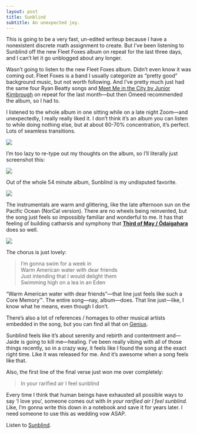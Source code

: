 ```yaml
---
layout: post
title: Sunblind 
subtitle: An unexpected joy. 
---
```

This is going to be a very fast, un-edited writeup because I have a nonexistent discrete math assignment to create. But I’ve been listening to Sunblind off the new Fleet Foxes album on repeat for the last three days, and I can’t let it go unblogged about any longer.  

Wasn’t going to listen to the new Fleet Foxes album. Didn’t even know it was coming out. Fleet Foxes is a band I usually categorize as “pretty good” background music, but not worth following. And I’ve pretty much just had the same four Ryan Beatty songs and [Meet Me in the City by Junior Kimbrough](https://open.spotify.com/track/5LmmZgxFg1sSfxENxsdtak?si=9THkYzGYRDO4vm43CETlrw) on repeat for the last month—but then Omeed recommended the album, so I had to. 

I listened to the whole album in one sitting while on a late night Zoom—and unexpectedly, I really really liked it. I don’t think it’s an album you can listen to while doing nothing else, but at about 60-70% concentration, it’s perfect. Lots of seamless transitions.

![](https://media.pitchfork.com/photos/5f66908a537682947f093866/1:1/w_600/Fleet%20Foxes%20-%20Shore%20-%20Art.jpg)


I’m too lazy to re-type out my thoughts on the album, so I’ll literally just screenshot this:  

![](https://paper-attachments.dropbox.com/s_C148B1FF12774CEDFCCCED19DB27374A5AED32792E27B2DAD96F9499A676BE39_1601599746602_Screen+Shot+2020-10-01+at+5.49.02+PM.png)


Out of the whole 54 minute album, Sunblind is my undisputed favorite. 

![](https://paper-attachments.dropbox.com/s_C148B1FF12774CEDFCCCED19DB27374A5AED32792E27B2DAD96F9499A676BE39_1601599880573_image.png)


The instrumentals are warm and glittering, like the late afternoon sun on the Pacific Ocean (NorCal version). There are no wheels being reinvented, but the song just feels so impossibly familiar and wonderful to me. It has that feeling of building catharsis and symphony that [**Third of May / Ōdaigahara**](https://open.spotify.com/album/3HnloalXZ1JZ9O9DVgI6zC) does so well. 


![](https://www.californiabeaches.com/wp-content/uploads/2014/09/Bigs-McWay-Falls-at-Julia-Pfeiffer-State-Park-at-sunset-Big-Sur-CA-Large.jpg)


The chorus is just lovely: 


> I’m gonna swim for a week in <br>
> Warm American water with dear friends<br>
> Just intending that I would delight them<br>
> Swimming high on a lea in an Eden

“Warm American water with dear friends”—that line just feels like such a Core Memory™. The entire song—nay, album—does. That line just—like, I know what he means, even though I don’t. 

There’s also a lot of references / homages to other musical artists embedded in the song, but you can find all that on [Genius](https://genius.com/Fleet-foxes-sunblind-lyrics). 

Sunblind feels like it’s about serenity and rebirth and contentment and—Jaide is going to kill me—healing. I’ve been really vibing with all of those things recently, so in a crazy way, it feels like I found the song at the exact right time. Like it was released for me. And it’s awesome when a song feels like that. 

Also, the first line of the final verse just won me over completely:


> In your rarified air I feel sunblind

Every time I think that human beings have exhausted all possible ways to say ‘I love you’, someone comes out with *In your rarified air I feel sunblind.* Like, I’m gonna write this down in a notebook and save it for years later. I need someone to use this as wedding vow ASAP.

Listen to [Sunblind](https://open.spotify.com/track/308prODCCD0O660tIktbUi?si=DF8KC77dQUGe1MntgD-gDQ). 


